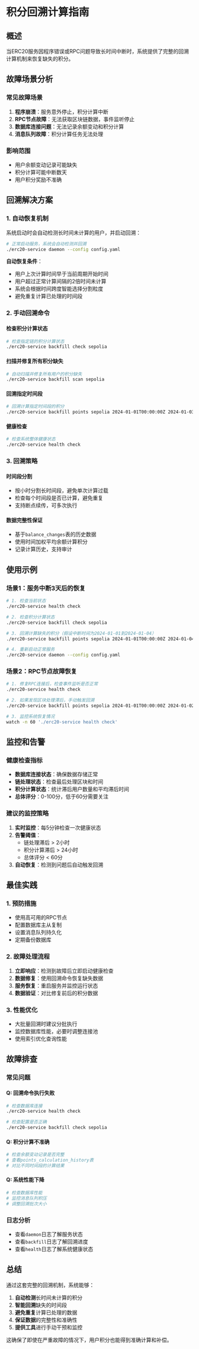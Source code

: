 # 积分回溯计算指南

## 概述

当ERC20服务因程序错误或RPC问题导致长时间中断时，系统提供了完整的回溯计算机制来恢复缺失的积分。

## 故障场景分析

### 常见故障场景
1. **程序崩溃**：服务意外停止，积分计算中断
2. **RPC节点故障**：无法获取区块链数据，事件监听停止
3. **数据库连接问题**：无法记录余额变动和积分计算
4. **消息队列故障**：积分计算任务无法处理

### 影响范围
- 用户余额变动记录可能缺失
- 积分计算可能中断数天
- 用户积分奖励不准确

## 回溯解决方案

### 1. 自动恢复机制

系统启动时会自动检测长时间未计算的用户，并启动回溯：

```bash
# 正常启动服务，系统会自动检测并回溯
./erc20-service daemon --config config.yaml
```

**自动恢复条件**：
- 用户上次计算时间早于当前周期开始时间
- 用户超过正常计算间隔的2倍时间未计算
- 系统会根据时间跨度智能选择分割粒度
- 避免重复计算已处理的时间段

### 2. 手动回溯命令

#### 检查积分计算状态
```bash
# 检查指定链的积分计算状态
./erc20-service backfill check sepolia
```

#### 扫描并修复所有积分缺失
```bash
# 自动扫描并修复所有用户的积分缺失
./erc20-service backfill scan sepolia
```

#### 回溯指定时间段
```bash
# 回溯计算指定时间段的积分
./erc20-service backfill points sepolia 2024-01-01T00:00:00Z 2024-01-03T00:00:00Z
```

#### 健康检查
```bash
# 检查系统整体健康状态
./erc20-service health check
```

### 3. 回溯策略

#### 时间段分割
- 按小时分割长时间段，避免单次计算过载
- 检查每个时间段是否已计算，避免重复
- 支持断点续传，可多次执行

#### 数据完整性保证
- 基于`balance_changes`表的历史数据
- 使用时间加权平均余额计算积分
- 记录计算历史，支持审计

## 使用示例

### 场景1：服务中断3天后的恢复

```bash
# 1. 检查当前状态
./erc20-service health check

# 2. 检查积分计算状态
./erc20-service backfill check sepolia

# 3. 回溯计算缺失的积分（假设中断时间为2024-01-01到2024-01-04）
./erc20-service backfill points sepolia 2024-01-01T00:00:00Z 2024-01-04T00:00:00Z

# 4. 重新启动正常服务
./erc20-service daemon --config config.yaml
```

### 场景2：RPC节点故障恢复

```bash
# 1. 修复RPC连接后，检查事件监听是否正常
./erc20-service health check

# 2. 如果发现区块处理滞后，手动触发回溯
./erc20-service backfill points sepolia 2024-01-01T00:00:00Z 2024-01-02T00:00:00Z

# 3. 监控系统恢复情况
watch -n 60 './erc20-service health check'
```

## 监控和告警

### 健康检查指标
- **数据库连接状态**：确保数据存储正常
- **链处理状态**：检查最后处理区块和时间
- **积分计算状态**：统计滞后用户数量和平均滞后时间
- **总体评分**：0-100分，低于60分需要关注

### 建议的监控策略
1. **实时监控**：每5分钟检查一次健康状态
2. **告警阈值**：
   - 链处理滞后 > 2小时
   - 积分计算滞后 > 24小时
   - 总体评分 < 60分
3. **自动恢复**：检测到问题后自动触发回溯

## 最佳实践

### 1. 预防措施
- 使用高可用的RPC节点
- 配置数据库主从复制
- 设置消息队列持久化
- 定期备份数据库

### 2. 故障处理流程
1. **立即响应**：检测到故障后立即启动健康检查
2. **数据修复**：使用回溯命令恢复缺失数据
3. **服务恢复**：重启服务并监控运行状态
4. **数据验证**：对比修复前后的积分数据

### 3. 性能优化
- 大批量回溯时建议分批执行
- 监控数据库性能，必要时调整连接池
- 使用索引优化查询性能

## 故障排查

### 常见问题

#### Q: 回溯命令执行失败
```bash
# 检查数据库连接
./erc20-service health check

# 检查配置是否正确
./erc20-service backfill check sepolia
```

#### Q: 积分计算不准确
```bash
# 检查余额变动记录是否完整
# 查看points_calculation_history表
# 对比不同时间段的计算结果
```

#### Q: 系统性能下降
```bash
# 检查数据库性能
# 监控消息队列积压
# 调整回溯批次大小
```

### 日志分析
- 查看`daemon`日志了解服务状态
- 查看`backfill`日志了解回溯进度
- 查看`health`日志了解系统健康状态

## 总结

通过这套完整的回溯机制，系统能够：
1. **自动检测**长时间未计算的积分
2. **智能回溯**缺失的时间段
3. **避免重复**计算已处理的数据
4. **保证数据**的完整性和准确性
5. **提供工具**进行手动干预和监控

这确保了即使在严重故障的情况下，用户积分也能得到准确计算和补偿。

